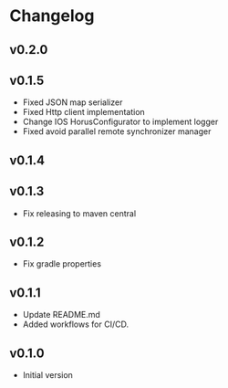 # Changelog

## v0.2.0

## v0.1.5
- Fixed JSON map serializer
- Fixed Http client implementation
- Change IOS HorusConfigurator to implement logger
- Fixed avoid parallel remote synchronizer manager

## v0.1.4
## v0.1.3
- Fix releasing to maven central

## v0.1.2
- Fix gradle properties

## v0.1.1
- Update README.md
- Added workflows for CI/CD.

## v0.1.0
- Initial version